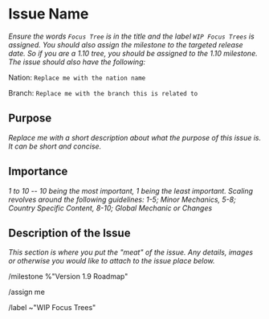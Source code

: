 # Issue Name

_Ensure the words ``Focus Tree`` is in the title and the label ``WIP Focus Trees`` is assigned. You should also assign the milestone to the targeted release date. So if you are a 1.10 tree, you should be assigned to the 1.10 milestone. The issue should also have the following:_

Nation: ``Replace me with the nation name``

Branch: ``Replace me with the branch this is related to``

## Purpose

_Replace me with a short description about what the purpose of this issue is. It can be short and concise._

## Importance

_1 to 10 -- 10 being the most important, 1 being the least important. Scaling revolves around the following guidelines: 1-5; Minor Mechanics, 5-8; Country Specific Content, 8-10; Global Mechanic or Changes_

## Description of the Issue

_This section is where you put the "meat" of the issue. Any details, images or otherwise you would like to attach to the issue place below._

/milestone %"Version 1.9 Roadmap"

/assign me

/label ~"WIP Focus Trees"